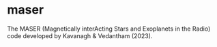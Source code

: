# maser
The MASER (Magnetically interActing Stars and Exoplanets in the Radio) code developed by Kavanagh &amp; Vedantham (2023).
